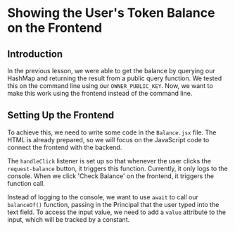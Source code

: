 # Showing the User's Token Balance on the Frontend

## Introduction

In the previous lesson, we were able to get the balance by querying our HashMap and returning the result from a public query function. We tested this on the command line using our `OWNER_PUBLIC_KEY`. Now, we want to make this work using the frontend instead of the command line.

## Setting Up the Frontend

To achieve this, we need to write some code in the `Balance.jsx` file. The HTML is already prepared, so we will focus on the JavaScript code to connect the frontend with the backend.

The `handleClick` listener is set up so that whenever the user clicks the `request-balance` button, it triggers this function. Currently, it only logs to the console. When we click 'Check Balance' on the frontend, it triggers the function call.

Instead of logging to the console, we want to use `await` to call our `balanceOf()` function, passing in the Principal that the user typed into the text field. To access the input value, we need to add a `value` attribute to the input, which will be tracked by a constant.
